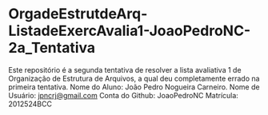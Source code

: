 # OrgadeEstrutdeArq-ListadeExercAvalia1-JoaoPedroNC-2a_Tentativa
Este repositório é a segunda tentativa de resolver a lista avaliativa 1 de Organização de Estrutura de Arquivos, a qual deu completamente errado na primeira tentativa. Nome do Aluno: João Pedro Nogueira Carneiro.       Nome de Usuário: jpncrj@gmail.com      Conta do Github: JoaoPedroNC         Matrícula: 2012524BCC
